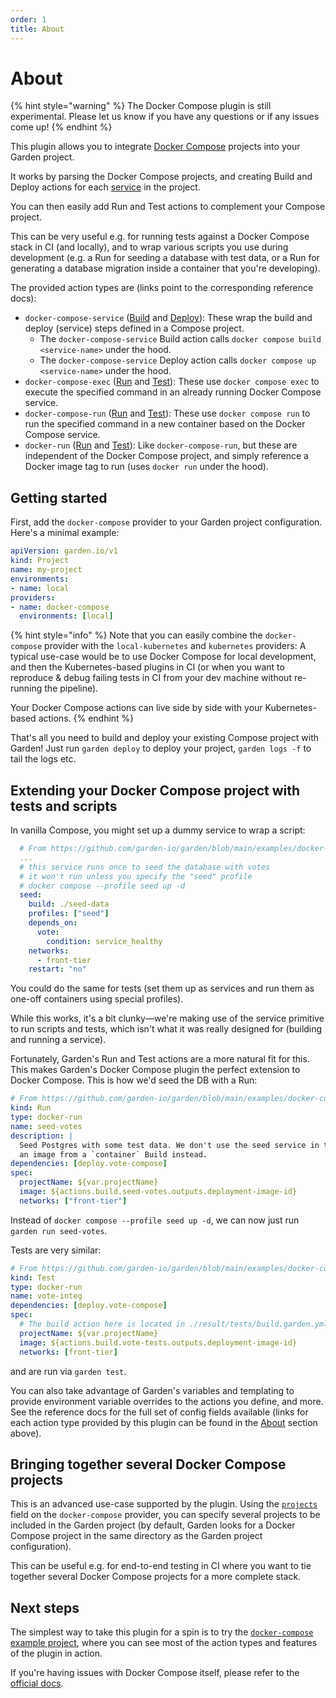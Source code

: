 ```yaml
---
order: 1
title: About
---
```


# About

{% hint style="warning" %}
The Docker Compose plugin is still experimental. Please let us know if you have any questions or if any issues come up!
{% endhint %}

This plugin allows you to integrate [Docker Compose](https://docs.docker.com/compose/) projects into your Garden project.

It works by parsing the Docker Compose projects, and creating Build and Deploy actions for each [service](https://docs.docker.com/compose/compose-file/05-services/) in the project.

You can then easily add Run and Test actions to complement your Compose project.

This can be very useful e.g. for running tests against a Docker Compose stack in CI (and locally), and to wrap various scripts you use during development (e.g. a Run for seeding a database with test data, or a Run for generating a database migration inside a container that you're developing).

The provided action types are (links point to the corresponding reference docs):
* `docker-compose-service` ([Build](../reference/action-types/Build/docker-compose-service.md) and [Deploy](../reference/action-types/Deploy/docker-compose-service.md)): These wrap the build and deploy (service) steps defined in a Compose project.
  * The `docker-compose-service` Build action calls `docker compose build <service-name>` under the hood.
  * The `docker-compose-service` Deploy action calls `docker compose up <service-name>` under the hood.
* `docker-compose-exec` ([Run](../reference/action-types/Run/docker-compose-exec.md) and [Test](../reference/action-types/Test/docker-compose-exec.md)): These use `docker compose exec` to execute the specified command in an already running Docker Compose service.
* `docker-compose-run` ([Run](../reference/action-types/Run/docker-compose-run.md) and [Test](../reference/action-types/Test/docker-compose-run.md)): These use `docker compose run` to run the specified command in a new container based on the Docker Compose service.
* `docker-run` ([Run](../reference/action-types/Run/docker-run.md) and [Test](../reference/action-types/Test/docker-run.md)): Like `docker-compose-run`, but these are independent of the Docker Compose project, and simply reference a Docker image tag to run (uses `docker run` under the hood).

## Getting started

First, add the `docker-compose` provider to your Garden project configuration. Here's a minimal example:
```yaml
apiVersion: garden.io/v1
kind: Project
name: my-project
environments:
- name: local
providers:
- name: docker-compose
  environments: [local]
```

{% hint style="info" %}
Note that you can easily combine the `docker-compose` provider with the `local-kubernetes` and `kubernetes` providers: A typical use-case would be to use Docker Compose for local development, and then the Kubernetes-based plugins in CI (or when you want to reproduce & debug failing tests in CI from your dev machine without re-running the pipeline).

Your Docker Compose actions can live side by side with your Kubernetes-based actions.
{% endhint %}

That's all you need to build and deploy your existing Compose project with Garden! Just run `garden deploy` to deploy your project, `garden logs -f` to tail the logs etc.

## Extending your Docker Compose project with tests and scripts

In vanilla Compose, you might set up a dummy service to wrap a script:
```yaml
  # From https://github.com/garden-io/garden/blob/main/examples/docker-compose/docker-compose.yml
  ...
  # this service runs once to seed the database with votes
  # it won't run unless you specify the "seed" profile
  # docker compose --profile seed up -d
  seed:
    build: ./seed-data
    profiles: ["seed"]
    depends_on:
      vote:
        condition: service_healthy 
    networks:
      - front-tier
    restart: "no"
```
You could do the same for tests (set them up as services and run them as one-off containers using special profiles).

While this works, it's a bit clunky—we're making use of the service primitive to run scripts and tests, which isn't what it was really designed for (building and running a service).

Fortunately, Garden's Run and Test actions are a more natural fit for this. This makes Garden's Docker Compose plugin the perfect extension to Docker Compose. This is how we'd seed the DB with a Run:
```yaml
# From https://github.com/garden-io/garden/blob/main/examples/docker-compose/project.garden.yml
kind: Run
type: docker-run
name: seed-votes
description: |
  Seed Postgres with some test data. We don't use the seed service in the compose project here, but reference
  an image from a `container` Build instead.
dependencies: [deploy.vote-compose]
spec:
  projectName: ${var.projectName}
  image: ${actions.build.seed-votes.outputs.deployment-image-id}
  networks: ["front-tier"]
```
Instead of `docker compose --profile seed up -d`, we can now just run `garden run seed-votes`.

Tests are very similar:
```yaml
# From https://github.com/garden-io/garden/blob/main/examples/docker-compose/project.garden.yml
kind: Test
type: docker-run
name: vote-integ
dependencies: [deploy.vote-compose]
spec:
  # The build action here is located in ./result/tests/build.garden.yml
  projectName: ${var.projectName}
  image: ${actions.build.vote-tests.outputs.deployment-image-id}
  networks: [front-tier]
```
and are run via `garden test`.


You can also take advantage of Garden's variables and templating to provide environment variable overrides to the actions you define, and more. See the reference docs for the full set of config fields available (links for each action type provided by this plugin can be found in the [About](#about) section above).

## Bringing together several Docker Compose projects

This is an advanced use-case supported by the plugin. Using the [`projects`](../reference/providers/docker-compose.md/#providersprojects) field on the `docker-compose` provider, you can specify several projects to be included in the Garden project (by default, Garden looks for a Docker Compose project in the same directory as the Garden project configuration).

This can be useful e.g. for end-to-end testing in CI where you want to tie together several Docker Compose projects for a more complete stack.

## Next steps

The simplest way to take this plugin for a spin is to try the [`docker-compose` example project](../../examples/docker-compose), where you can see most of the action types and features of the plugin in action.

If you're having issues with Docker Compose itself, please refer to the [official docs](https://docs.docker.com/compose/).
